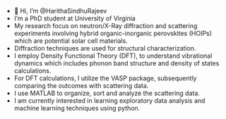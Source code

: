 - 👋 Hi, I’m @HarithaSindhuRajeev
-  I’m a PhD student at University of Virginia
-  My research focus on neutron/X-Ray diffraction and scattering experiments involving hybrid organic-inorganic perovskites (HOIPs) which are potential solar cell materials.
-  Diffraction techniques are used for structural characterization.
-  I employ Density Functional Theory (DFT), to understand vibrational dynamics which includes phonon band structure and density of states calculations.
-  For DFT calculations, I utilize the VASP package, subsequently comparing the outcomes with scattering data.
-  I use MATLAB to organize, sort and analyze the scattering data.
-  I am currently interested in learning exploratory data analysis and machine learning techniques using python.



<!---
HarithaSindhuRajeev/HarithaSindhuRajeev is a ✨ special ✨ repository because its `README.md` (this file) appears on your GitHub profile.
You can click the Preview link to take a look at your changes.
--->
